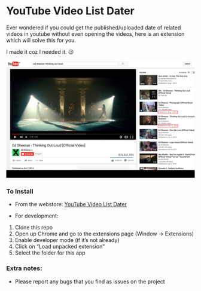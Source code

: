 YouTube Video List Dater
========================

Ever wondered if you could get the published/uploaded date of related videos in youtube without even opening the videos, here is an extension which will solve this for you.

I made it coz I needed it. :wink:

![YouTube Video List Dater](ytd_demo.png)

### To Install

* From the webstore: [YouTube Video List Dater](https://chrome.google.com/webstore/detail/youtube-video-list-dater/mbaflkdlneldejanggphlhcepncjfaco) 

* For development:

1. Clone this repo
2. Open up Chrome and go to the extensions page (Window → Extensions)
3. Enable developer mode (if it’s not already)
4. Click on “Load unpacked extension”
5. Select the folder for this app

### Extra notes:

*   Please report any bugs that you find as issues on the project

